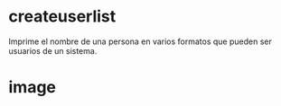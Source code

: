 # createuserlist
Imprime el nombre de una persona en varios formatos que pueden ser usuarios de un sistema. 

# image

